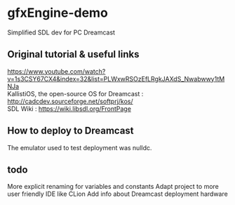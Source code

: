 # gfxEngine-demo
Simplified SDL dev for PC Dreamcast

## Original tutorial & useful links
https://www.youtube.com/watch?v=1s3CSY67CX4&index=32&list=PLWxwRSOzEfLRgkJAXdS_Nwabwwy1tMNJa<br/>
KallistiOS, the open-source OS for Dreamcast : http://cadcdev.sourceforge.net/softprj/kos/<br/>
SDL Wiki : https://wiki.libsdl.org/FrontPage

## How to deploy to Dreamcast
The emulator used to test deployment was nulldc.

## todo
More explicit renaming for variables and constants
Adapt project to more user friendly IDE like CLion
Add info about Dreamcast deployment hardware

